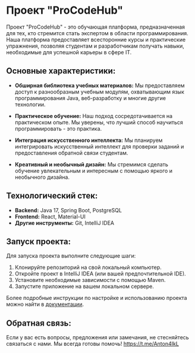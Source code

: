 # Проект "ProCodeHub"

Проект "ProCodeHub" - это обучающая платформа, предназначенная для тех, кто стремится стать экспертом в области программирования. Наша платформа предоставляет всесторонние курсы и практические упражнения, позволяя студентам и разработчикам получать навыки, необходимые для успешной карьеры в сфере IT.

## Основные характеристики:

- **Обширная библиотека учебных материалов:** Мы предоставляем доступ к разнообразным учебным модулям, охватывающим язык программирования Java, веб-разработку и многие другие технологии.

- **Практическое обучение:** Наш подход сосредотачивается на практическом опыте. Мы уверены, что лучший способ научиться программировать - это практика.

- **Интеграция искусственного интеллекта:** Мы планируем интегрировать искусственный интеллект для проверки заданий и предоставления обратной связи студентам.

- **Креативный и необычный дизайн:** Мы стремимся сделать обучение увлекательным и интересным с помощью яркого и необычного дизайна.

## Технологический стек:

- **Backend:** Java 17, Spring Boot, PostgreSQL
- **Frontend:** React, Material-UI
- **Другие инструменты:** Git, IntelliJ IDEA

## Запуск проекта:

Для запуска проекта выполните следующие шаги:

1. Клонируйте репозиторий на свой локальный компьютер.
2. Откройте проект в IntelliJ IDEA (или вашей предпочтительной IDE).
3. Установите необходимые зависимости с помощью Maven.
4. Запустите приложение на вашем локальном сервере.

Более подробные инструкции по настройке и использованию проекта можно найти в [документации](link-to-documentation).

## Обратная связь:

Если у вас есть вопросы, предложения или замечания, не стесняйтесь связаться с нами. Мы всегда готовы помочь!
https://t.me/Anton4IkL